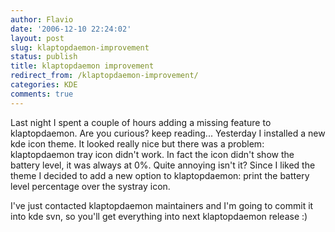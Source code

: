 ```yaml
---
author: Flavio
date: '2006-12-10 22:24:02'
layout: post
slug: klaptopdaemon-improvement
status: publish
title: klaptopdaemon improvement
redirect_from: /klaptopdaemon-improvement/
categories: KDE
comments: true
---
```


Last night I spent a couple of hours adding a missing feature to
klaptopdaemon. Are you curious? keep reading...  Yesterday I installed a new
kde icon theme. It looked really nice but there was a problem: klaptopdaemon
tray icon didn't work. In fact the icon didn't show the battery level, it was
always at 0%. Quite annoying isn't it? Since I liked the theme I decided to
add a new option to klaptopdaemon: print the battery level percentage over the
systray icon.

I've just contacted klaptopdaemon maintainers and I'm going to commit it into
kde svn, so you'll get everything into next klaptopdaemon release :)


